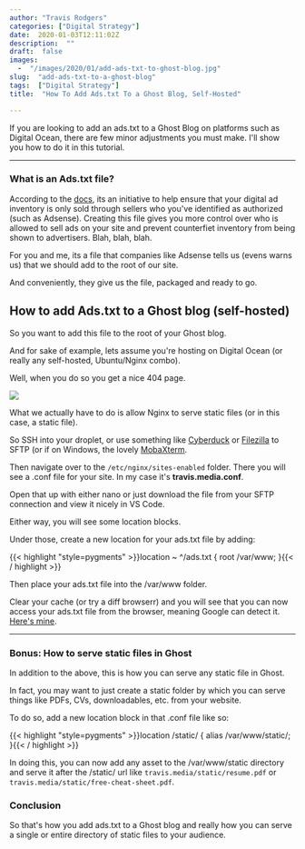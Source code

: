 ```yaml
---
author: "Travis Rodgers"
categories: ["Digital Strategy"]
date:  2020-01-03T12:11:02Z
description:  ""
draft:  false
images: 
  -  "/images/2020/01/add-ads-txt-to-ghost-blog.jpg"
slug:  "add-ads-txt-to-a-ghost-blog"
tags:  ["Digital Strategy"]
title:  "How To Add Ads.txt To a Ghost Blog, Self-Hosted"

---
```



<div class="lead-paragraph"><span class="dropcap">I</span>f you are looking to add an ads.txt to a Ghost Blog on platforms such as Digital Ocean, there are few minor adjustments you must make. I'll show you how to do it in this tutorial. </div>
<hr class="lead-hr">

### What is an Ads.txt file?
According to the [docs](https://support.google.com/adsense/answer/7532444?hl=en), its an initiative to help ensure that your digital ad inventory is only sold through sellers who you've identified as authorized (such as Adsense). Creating this file gives you more control over who is allowed to sell ads on your site and prevent counterfiet inventory from being shown to advertisers. Blah, blah, blah.

For you and me, its a file that companies like Adsense tells us (evens warns us) that we should add to the root of our site. 

And conveniently, they give us the file, packaged and ready to go. 

## How to add Ads.txt to a Ghost blog (self-hosted)
So you want to add this file to the root of your Ghost blog. 

And for sake of example, lets assume you're hosting on Digital Ocean (or really any self-hosted, Ubuntu/Nginx combo). 

Well, when you do so you get a nice 404 page.

<p class="textcenter"><img src="/images/2020/01/add-ads.txt-to-ghost-blog-404-page.png" /></p>

What we actually have to do is allow Nginx to serve static files (or in this case, a static file). 

So SSH into your droplet, or use something like <a href="https://cyberduck.io/" target="_blank">Cyberduck</a> or <a href="https://filezilla-project.org/" target="_blank">Filezilla</a> to SFTP (or if on Windows, the lovely <a href="https://mobaxterm.mobatek.net/" target="_blank">MobaXterm</a>. 

Then navigate over to the ```/etc/nginx/sites-enabled``` folder. There you will see a .conf file for your site. In my case it's **travis.media.conf**.

Open that up with either nano or just download the file from your SFTP connection and view it nicely in VS Code.

Either way, you will see some location blocks. 

Under those, create a new location for your ads.txt file by adding:

{{< highlight "style=pygments" >}}location ~ ^/ads.txt {
  root /var/www;
}{{< / highlight >}}

Then place your ads.txt file into the /var/www folder. 

Clear your cache (or try a diff browserr) and you will see that you can now access your ads.txt file from the browser, meaning Google can detect it. [Here's mine](/ads.txt). 
<hr>

### Bonus: How to serve static files in Ghost

In addition to the above, this is how you can serve any static file in Ghost. 

In fact, you may want to just create a static folder by which you can serve things like PDFs, CVs, downloadables, etc. from your website. 

To do so, add a new location block in that .conf file like so:

{{< highlight "style=pygments" >}}location /static/ {
    alias /var/www/static/;
}{{< / highlight >}}

In doing this, you can now add any asset to the /var/www/static directory and serve it after the /static/ url like ```travis.media/static/resume.pdf``` or ```travis.media/static/free-cheat-sheet.pdf```.

### Conclusion
So that's how you add ads.txt to a Ghost blog and really how you can serve a single or entire directory of static files to your audience.



